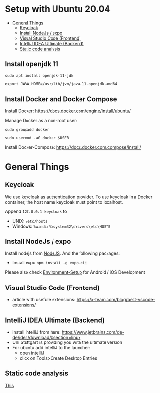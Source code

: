 <!-- omit in toc -->
# Setup with Ubuntu 20.04

- [General Things](#general-things)
  - [Keycloak](#keycloak)
  - [Install NodeJs / expo](#install-nodejs--expo)
  - [Visual Studio Code (Frontend)](#visual-studio-code-frontend)
  - [IntelliJ IDEA Ultimate (Backend)](#intellij-idea-ultimate-backend)
  - [Static code analysis](#static-code-analysis)

## Install openjdk 11

```
sudo apt install openjdk-11-jdk
```

```
export JAVA_HOME=/usr/lib/jvm/java-11-openjdk-amd64
```

## Install Docker and Docker Compose

Install Docker:
https://docs.docker.com/engine/install/ubuntu/

Manage Docker as a non-root user:

```
sudo groupadd docker
```

```
sudo usermod -aG docker $USER
```

Install Docker-Compose:
https://docs.docker.com/compose/install/

# General Things

## Keycloak

We use keycloak as authentication provider.
To use keycloak in a Docker container, the host name keycloak must point to localhost.

Append `127.0.0.1 keycloak` to

- UNIX: `/etc/hosts`
- Windows: `%windir%\system32\drivers\etc\HOSTS`

## Install NodeJs / expo

Install nodejs from [NodeJS](https://nodejs.org/en/download/current/).
And the following packages:

- Install expo `npm install -g expo-cli`

Please also check [Environment-Setup](https://reactnative.dev/docs/environment-setup) for Android / iOS Development

## Visual Studio Code (Frontend)

- article with usefule extensions: https://x-team.com/blog/best-vscode-extensions/

## IntelliJ IDEA Ultimate (Backend)

- install intelliJ from here: https://www.jetbrains.com/de-de/idea/download/#section=linux
- Uni Stuttgart is providing you with the ultimate version
- For ubuntu add intelliJ to the launcher:
  - open intelliJ
  - click on Tools>Create Desktop Entries

## Static code analysis

[This](./Development--Quality-Assurance-and-Methods--Setup-dev-environment)